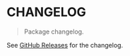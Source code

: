 # CHANGELOG

> Package changelog.

See [GitHub Releases](https://github.com/stdlib-js/math-base-ops/releases) for the changelog.